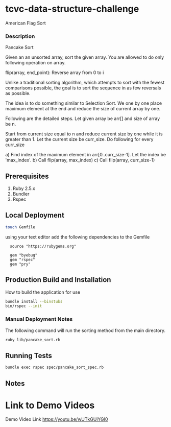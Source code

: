 # tcvc-data-structure-challenge

American Flag Sort

### Description

Pancake Sort

Given an an unsorted array, sort the given array. You are allowed to do only
following operation on array.

flip(array, end_point): Reverse array from 0 to i

Unlike a traditional sorting algorithm, which attempts to sort with the
fewest comparisons possible, the goal is to sort the sequence in as few
reversals as possible.

The idea is to do something similar to Selection Sort. We one by one place
maximum element at the end and reduce the size of current array by one.

Following are the detailed steps. Let given array be arr[] and size of array
be n.

Start from current size equal to n and reduce current size by one while
it is greater than 1. Let the current size be curr_size. Do following for
every curr_size

a) Find index of the maximum element in arr[0..curr_size-1].
   Let the index be 'max_index'.
b) Call flip(array, max_index)
c) Call flip(array, curr_size-1)

## Prerequisites

1. Ruby 2.5.x
2. Bundler
3. Rspec

## Local Deployment

```bash
touch Gemfile
```

using your text editor add the following dependencies to the Gemfile

```
  source "https://rubygems.org"

  gem "byebug"
  gem "rspec"
  gem "pry"
```

## Production Build and Installation

How to build the application for use

```bash
bundle install --binstubs
bin/rspec --init
```

### Manual Deployment Notes
The following command will run the sorting method from the main
directory.

```bash
ruby lib/pancake_sort.rb
```


## Running Tests

```bash
bundle exec rspec spec/pancake_sort_spec.rb
```

## Notes

# Link to Demo Videos

Demo Video Link
https://youtu.be/wUTkGUiYGI0
